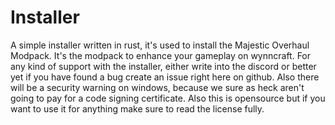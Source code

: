 # Installer
A simple installer written in rust, it's used to install the Majestic Overhaul Modpack. It's the modpack to enhance your gameplay on wynncraft.
For any kind of support with the installer, either write into the discord or better yet if you have found a bug create an issue right here on github.
Also there will be a security warning on windows, because we sure as heck aren't going to pay for a code signing certificate.
Also this is opensource but if you want to use it for anything make sure to read the license fully.
